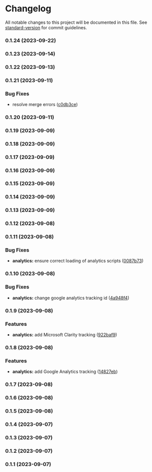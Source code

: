 # Changelog

All notable changes to this project will be documented in this file. See [standard-version](https://github.com/conventional-changelog/standard-version) for commit guidelines.

### 0.1.24 (2023-09-22)

### 0.1.23 (2023-09-14)

### 0.1.22 (2023-09-13)

### 0.1.21 (2023-09-11)


### Bug Fixes

* resolve merge errors ([c0db3ce](https://github.com/careplace-github/marketplace-web/commit/c0db3ce03b51b106d231d168d96407509583252a))

### 0.1.20 (2023-09-11)

### 0.1.19 (2023-09-09)

### 0.1.18 (2023-09-09)

### 0.1.17 (2023-09-09)

### 0.1.16 (2023-09-09)

### 0.1.15 (2023-09-09)

### 0.1.14 (2023-09-09)

### 0.1.13 (2023-09-09)

### 0.1.12 (2023-09-08)

### 0.1.11 (2023-09-08)


### Bug Fixes

* **analytics:** ensure correct loading of analytics scripts ([0087b73](https://github.com/careplace-github/marketplace-web/commit/0087b731f9a1ab13f3887136e8a20d40501997d6))

### 0.1.10 (2023-09-08)


### Bug Fixes

* **analytics:** change google analytics tracking id ([4a948f4](https://github.com/careplace-github/marketplace-web/commit/4a948f42e387c9c506536670819e2478ec1e1613))

### 0.1.9 (2023-09-08)


### Features

* **analytics:** add Microsoft Clarity tracking ([922baf9](https://github.com/careplace-github/marketplace-web/commit/922baf92b7c34785b8d2cc5b96f9671571dfedd3))

### 0.1.8 (2023-09-08)


### Features

* **analytics:** add Google Analytics tracking ([14827eb](https://github.com/careplace-github/marketplace-web/commit/14827eb861a0cdae055a5009284d93eb8458dcc5))

### 0.1.7 (2023-09-08)

### 0.1.6 (2023-09-08)

### 0.1.5 (2023-09-08)

### 0.1.4 (2023-09-07)

### 0.1.3 (2023-09-07)

### 0.1.2 (2023-09-07)

### 0.1.1 (2023-09-07)

